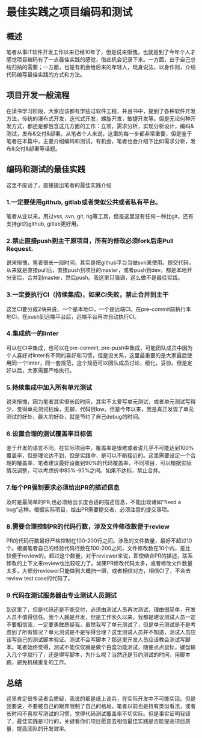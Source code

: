 # 最佳实践之项目编码和测试

## 概述
 笔者从事IT软件开发工作以来已经10年了，但是说来惭愧，也就是到了今年个人才感觉项目编码有了一点最佳实践的感觉，借此机会记录下来。一方面，出于自己总结归纳的需要；一方面，也是有机会给后来的年轻人，现身说法，以身作则，介绍代码编写最佳实践的方式和方法。
## 项目开发一般流程
 在读书学习阶段，大家应该都有学些过软件工程，并且书中，提到了各种软件开发方法，传统的瀑布式开发，迭代式开发，螺旋开发，敏捷开发等。但是无论何种开发方式，都还是都包含这几方面的工作：立项，需求分析，实现分析设计，编码&测试，发布&交付&部署。从笔者个人来说，这里的每一步都非常重要，但是鉴于笔者在本篇中，主要介绍编码和测试，有机会，笔者也会介绍下比如需求分析，发布&交付&部署等话题。
## 编码和测试的最佳实践
 这里不废话了，直接提出笔者的最佳实践介绍
### 1.一定要使用github, gitlab或者类似公共或者私有平台。
 笔者从业以来，用过vss, svn, git, hg等工具，但是这里没有任何一种比git，还有支持git的github, gitlab更好用。
### 2.禁止直接push到主干原项目，所有的修改必须fork后走Pull Request.
 说来惭愧，笔者很长一段时间，其实是把github平台当做svn来使用。提交代码，从来就是直接pull后，直接push到项目的master，或者push到dev。都是本地开分支后，合并到master，然后push。我这里只强调，这么做不是最佳实践。
### 3.一定要执行CI（持续集成)，如果CI失败，禁止合并到主干
 这里CI要分成2块来说，一个是本地CI，一个是远端CI。在pre-commit前执行本地CI，在push到远端平台后，远端平台再次自动执行CI。
### 4.集成统一的linter
 可以在CI中集成，也可以在pre-commit, pre-push中集成，可能团队成员中因为个人喜好对linter有不同的喜好和习惯，但是没关系，这里最重要的是大家最后使用同一个linter，同一套规范，这个规范可以团队成员讨论，细化，妥协。但是定好以后，大家需要严格执行。
### 5.持续集成中加入所有单元测试
 说来惭愧，因为笔者其实很长段时间，其实不太爱写单元测试，或者单元测试写得少，觉得单元测试枯燥，无聊，代码很low。但是今年以来，我是真正发现了单元测试的好处，最大的好处，就是节约了自己debug的时间。
### 6.设置合理的测试覆盖率目标值
 鉴于开发的语言不同，在实际项目中，覆盖率是很难或者说几乎不可能达到100%覆盖率，但是理论达不到，但是实践中，是可以不断接近的。这里需要设定一个合理的覆盖率，笔者建议最好设置到90%的代码覆盖率，不同项目，可以根据实际情况调整，可以考虑折中85%-95%之间。如果不达标，禁止合并。
### 7.每个PR强制要求必须给出PR的描述信息
 及时是最简单的PR,也必须给出长度合适的描述信息，不能出现诸如“fixed a bug”这种。根据实际项目，给出PR需要提交者，必须注意的提交事项。
### 8.需要合理控制PR的代码行数，涉及文件修改数便于review
 PR的代码行数最好严格控制在100-200行之间。涉及的文件数量，最好不超过10个。根据笔者自己的经验代码行数在100-200之间，文件修改数在10个内，是比较便于review的。超过这个数量，对于reviewer来说，即使结合PR的描述，联系修改的上下文来review也比较吃力了。如果PR修改代码太多，或者修改文件数量太多，大部分reviewer只能做到大概扫一眼，或者相信对方，相信CI了，不会去review test case的代码了。
### 9.代码在测试服务器由专业测试人员测试
 到这里了，但是代码还是不能交付，必须由测试人员再次测试，理由很简单，开发人员不值得信任。我个人就是开发，但是工作长久以来，我都是建议测试人员一定不要相信我，一定要勇敢质疑我，虽然我写了单元测试了，但是单元测试是不是考虑到了所有情况？单元测试是不是写得合理？这里测试人员并不知道，测试人员应该写自己的测试脚本验证。测试不会写脚本？那这里开发人员应该教会测试写脚本。笔者始终觉得，测试不能仅仅就是做个白盒功能测试，随便点点鼠标，键盘输入几个字就行了，还是得写脚本，为什么呢？当然还是节约测试的时间，用脚本跑，避免机械重复的工作。
## 总结
 这里肯定很多读者会质疑，我说的都是纸上谈兵，在实际开发中不可能实现。但是我要说，不要被自己的眼界限制了自己的格局。笔者以前也是持有类似看法，或者长时间不喜欢写测试的习惯，觉得代码测试覆盖率不切实际。但是事实证明我错了，最佳实践是可行的，关键看你们项目愿意去相信最佳实践是否能提高项目质量，提高团队的开发效率。